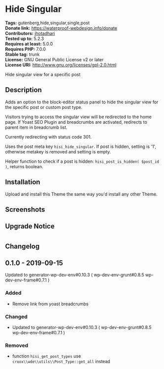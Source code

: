 # Hide Singular #
**Tags:** gutenberg,hide,singular,single,post  
**Donate link:** https://waterproof-webdesign.info/donate  
**Contributors:** [jhotadhari](https://profiles.wordpress.org/jhotadhari)  
**Tested up to:** 5.2.3  
**Requires at least:** 5.0.0  
**Requires PHP:** 7.0.0  
**Stable tag:** trunk  
**License:** GNU General Public License v2 or later  
**License URI:** http://www.gnu.org/licenses/gpl-2.0.html  

Hide singular view for a specific post


## Description ##

Adds an option to the block-editor status panel to hide the singular view for the specific post or custom post type.

Visitors trying to access the singular view will be redirected to the home page. If Yoast SEO Plugin and breadcrumbs are activated, redirects to parent item in breadcrumb list.

Currently redirecting with status code 301.

Uses the post meta key ```hisi_hide_singular```. If post is hidden, setting is '1', otherwise metakey is removed and setting is empty.

Helper function to check if a post is hidden: ```hisi_post_is_hidden( $post_id )```, returns boolean.

## Installation ##
Upload and install this Theme the same way you'd install any other Theme.


## Screenshots ##


## Upgrade Notice ##



# 

## Changelog ##

## 0.1.0 - 2019-09-15
Updated to generator-wp-dev-env#0.10.3 ( wp-dev-env-grunt#0.8.5 wp-dev-env-frame#0.7.1 )

### Added
- Remove link from yoast breadcrumbs

### Changed
- Updated to generator-wp-dev-env#0.10.3 ( wp-dev-env-grunt#0.8.5 wp-dev-env-frame#0.7.1 )

### Removed
- function `hisi_get_post_types` use `croox\\wde\\utils\\Post_Type::get_all` instead
